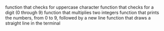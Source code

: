 function that checks for uppercase character
function that checks for a digit (0 through 9)
 function that multiplies two integers
function that prints the numbers, from 0 to 9, followed by a new line
function that draws a straight line in the terminal 
